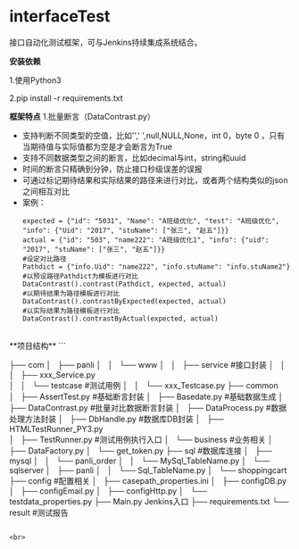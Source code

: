 # interfaceTest

接口自动化测试框架，可与Jenkins持续集成系统结合。

**安装依赖** 

1.使用Python3

2.pip install -r requirements.txt


**框架特点** 
1.批量断言（DataContrast.py）
  - 支持判断不同类型的空值，比如'',' ',null,NULL,None，int 0，byte 0 ，只有当期待值与实际值都为空是才会断言为True
  - 支持不同数据类型之间的断言，比如decimal与int，string和uuid
  - 时间的断言只精确到分钟，防止接口秒级误差的误报
  - 可通过标记期待结果和实际结果的路径来进行对比，或者两个结构类似的json之间相互对比
  - 案例：
    ```shell
    expected = {"id": "5031", "Name": "A班级优化", "test": "A班级优化", "info": {"Uid": "2017", "stuName": ["张三", "赵五"]}}
    actual = {"id": "503", "name222": "A班级优化1", "info": {"uid": "2017", "stuName": ["张三", "赵五"]}}
    #设定对比路径
    Pathdict = {"info.Uid": "name222", "info.stuName": "info.stuName2"}
    #以预设路径Pathdict为模板进行对比
    DataContrast().contrast(Pathdict, expected, actual)
    #以期待结果为路径模板进行对比
    DataContrast().contrastByExpected(expected, actual)
    #以实际结果为路径模板进行对比
    DataContrast().contrastByActual(expected, actual)
    ```


<br> 
**项目结构** 
```

├── com
│   ├── panli
│   │   └── www
│   │       ├── service     #接口封装
│   │       │   ├── xxx_Service.py  
│   │       └── testcase    #测试用例
│   │           └── xxx_Testcase.py
├── common  
│   ├── AssertTest.py       #基础断言封装
│   ├── Basedate.py         #基础数据生成
│   ├── DataContrast.py     #批量对比数据断言封装
│   ├── DataProcess.py      #数据处理方法封装
│   ├── DbHandle.py         #数据库DB封装
│   ├── HTMLTestRunner_PY3.py   
│   ├── TestRunner.py           #测试用例执行入口
│   └── business                #业务相关
│       ├── DataFactory.py
│       └── get_token.py
├── sql                     #数据库连接
│   ├── mysql
│   │   └── panli_order
│   │       └── MySql_TableName.py
│   └── sqlserver
│       ├── panli
│       │   └── Sql_TableName.py
│       └── shoppingcart
├── config                  #配置相关
│   ├── casepath_properties.ini
│   ├── configDB.py
│   ├── configEmail.py
│   ├── configHttp.py
│   └── testdata_properties.py
├── Main.py     Jenkins入口
├── requirements.txt
└── result                  #测试报告

```

<br> 
